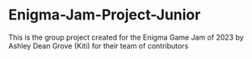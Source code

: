 # Enigma-Jam-Project-Junior
This is the group project created for the Enigma Game Jam of 2023 by Ashley Dean Grove (Kiti) for their team of contributors 
